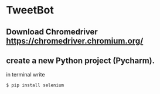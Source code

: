 # TweetBot
## Download Chromedriver https://chromedriver.chromium.org/
## create a new Python project (Pycharm).

in terminal write
```bash
$ pip install selenium
```
